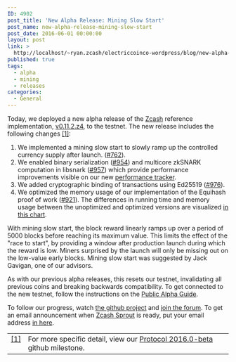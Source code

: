```yaml
---
ID: 4902
post_title: 'New Alpha Release: Mining Slow Start'
post_name: new-alpha-release-mining-slow-start
post_date: 2016-06-01 00:00:00
layout: post
link: >
  http://localhost/~ryan.zcash/electriccoinco-wordpress/blog/new-alpha-release-mining-slow-start/
published: true
tags:
  - alpha
  - mining
  - releases
categories:
  - General
---
```

<p>Today, we deployed a new alpha release of the <a class="reference external" href="https://github.com/zcash">Zcash</a> reference<br />
implementation, <a class="reference external" href="https://github.com/zcash/zcash/releases/tag/v0.11.2.z4">v0.11.2.z4</a>, to the testnet. The new release includes the following changes <a class="footnote-reference" href="#id2" id="id1">[1]</a>:</p>
<ol class="arabic simple">
<li>We implemented a mining slow start to slowly ramp up the controlled currency supply after launch. (<a class="reference external" href="https://github.com/zcash/zcash/issues/762">#762</a>).</li>
<li>We enabled binary serialization (<a class="reference external" href="https://github.com/zcash/zcash/issues/954">#954</a>) and multicore zkSNARK computation in libsnark (<a class="reference external" href="https://github.com/zcash/zcash/issues/957">#957</a>) which provide performance improvements visible on our new <a class="reference external" href="https://speed.z.cash/comparison/?exe=1%2B9%2C1%2B25&amp;ben=7%2C2&amp;env=1&amp;hor=false&amp;bas=none&amp;chart=normal+bars">performance tracker</a>.</li>
<li>We added cryptographic binding of transactions using Ed25519 (<a class="reference external" href="https://github.com/zcash/zcash/issues/976">#976</a>).</li>
<li>We optimized the memory usage of our implementation of the Equihash proof of work (<a class="reference external" href="https://github.com/zcash/zcash/issues/921">#921</a>). The differences in running time and memory usage between the unoptimized and optimized versions are visualized <a class="reference external" href="https://speed.z.cash/comparison/?exe=1%2B9%2C1%2B25&amp;ben=9%2C4&amp;env=1&amp;hor=false&amp;bas=none&amp;chart=normal+bars">in this chart</a>.</li>
</ol>
<p>With mining slow start, the block reward linearly ramps up over a period of 5000 blocks before reaching its maximum value. This limits the effect of the "race to start", by providing a window after production launch during which the reward is low. Miners surprised by the launch will only be missing out on the low-value early blocks. Mining slow start was suggested by Jack Gavigan, one of our advisors.</p>
<p>As with our previous alpha releases, this resets our testnet, invalidating all previous coins and breaking backwards compatibility. To get connected to the new testnet, follow the instructions on the <a class="reference external" href="https://github.com/zcash/zcash/wiki/Public-Alpha-Guide">Public Alpha Guide</a>.</p>
<p>To follow our progress, watch <a class="reference external" href="https://github.com/zcash/zcash/milestones">the github project</a> and <a class="reference external" href="https://forum.z.cash/">join the forum</a>. To get an email announcement when <a class="reference external" href="/blog/sprout-roadmap/">Zcash Sprout</a> is ready, put your email address <a class="reference external" href="https://z.cash/#launch-notification">in here</a>.</p>
<table class="docutils footnote" frame="void" id="id2" rules="none">
<colgroup>
<col class="label"/>
<col/></colgroup>
<tbody valign="top">
<tr>
<td class="label"><a class="fn-backref" href="#id1">[1]</a></td>
<td>For more specific detail, view our <a class="reference external" href="https://github.com/zcash/zcash/issues?q=milestone%3A%22Protocol+2016.0-beta%22+is%3Aclosed">Protocol 2016.0-beta</a> github milestone.</td>
</tr>
</tbody>
</table>
